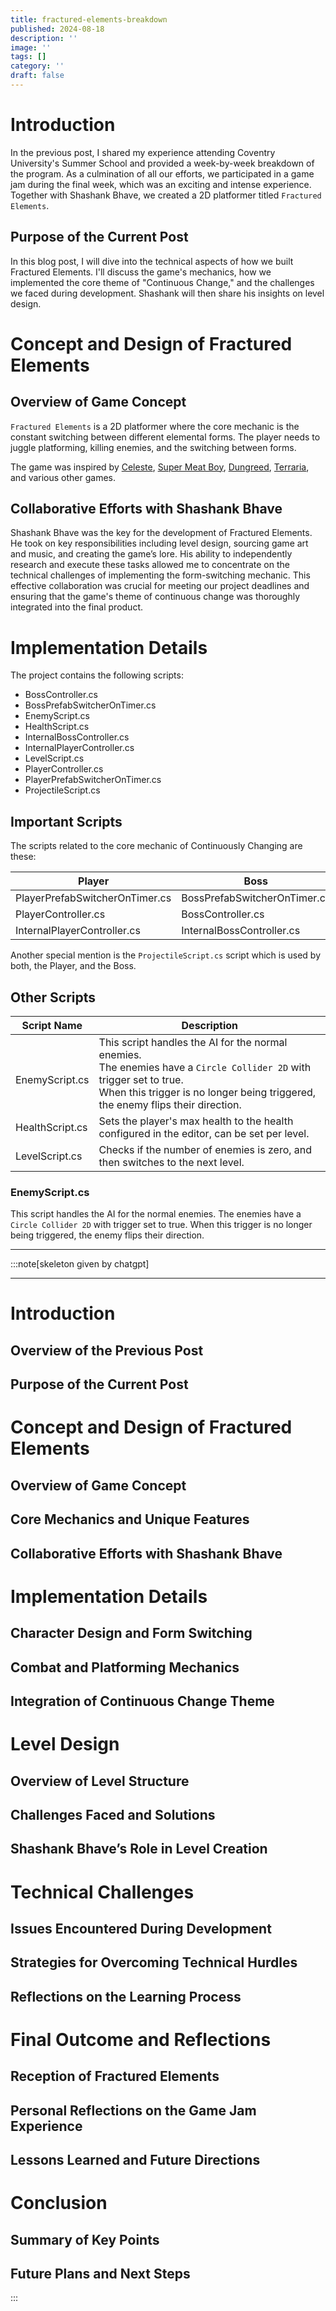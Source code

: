 ```yaml
---
title: fractured-elements-breakdown
published: 2024-08-18
description: ''
image: ''
tags: []
category: ''
draft: false 
---
```


# Introduction

In the previous post,
I shared my experience attending Coventry University's Summer School
and provided a week-by-week breakdown of the program. 
As a culmination of all our efforts, we participated in a game jam during the final week,
which was an exciting and intense experience. 
Together with Shashank Bhave, we created a 2D platformer titled `Fractured Elements`. 

## Purpose of the Current Post

In this blog post, I will dive into the technical aspects of how we built Fractured Elements.
I'll discuss the game's mechanics,
how we implemented the core theme of "Continuous Change," and the challenges we faced during development.
Shashank will then share his insights on level design.

# Concept and Design of Fractured Elements

## Overview of Game Concept

`Fractured Elements` is a 2D platformer where the core mechanic is the constant switching between different elemental forms.
The player needs to juggle platforming, killing enemies, and the switching between forms.

The game was inspired by 
[Celeste](https://www.celestegame.com/), 
[Super Meat Boy](https://store.steampowered.com/app/40800/Super_Meat_Boy/), 
[Dungreed](https://store.steampowered.com/app/753420/Dungreed/),
[Terraria](https://terraria.org/),
and various other games.

## Collaborative Efforts with Shashank Bhave

Shashank Bhave was the key for the development of Fractured Elements.
He took on key responsibilities including level design, sourcing game art and music, and creating the game’s lore.
His ability to independently research and execute these tasks allowed me
to concentrate on the technical challenges of implementing the form-switching mechanic.
This effective collaboration was crucial for meeting our project deadlines
and ensuring that the game's theme of continuous change was thoroughly integrated into the final product.

# Implementation Details

The project contains the following scripts:

- BossController.cs
- BossPrefabSwitcherOnTimer.cs
- EnemyScript.cs
- HealthScript.cs
- InternalBossController.cs
- InternalPlayerController.cs
- LevelScript.cs
- PlayerController.cs
- PlayerPrefabSwitcherOnTimer.cs
- ProjectileScript.cs

## Important Scripts

The scripts related to the core mechanic of Continuously Changing are these:

| Player                         | Boss                         |
|--------------------------------|------------------------------|
| PlayerPrefabSwitcherOnTimer.cs | BossPrefabSwitcherOnTimer.cs |
| PlayerController.cs            | BossController.cs            |
| InternalPlayerController.cs    | InternalBossController.cs    |

Another special mention is the `ProjectileScript.cs` script which is used by both, the Player, and the Boss.

## Other Scripts

| Script Name              | Description                                                                                                                                                                                                     |
|--------------------------|-----------------------------------------------------------------------------------------------------------------------------------------------------------------------------------------------------------------|
| <br/>EnemyScript.cs<br/> | This script handles the AI for the normal enemies. <br/>The enemies have a `Circle Collider 2D` with trigger set to true. <br/>When this trigger is no longer being triggered, the enemy flips their direction. |
| HealthScript.cs          | Sets the player's max health to the health configured in the editor, can be set per level.                                                                                                                      |
| LevelScript.cs           | Checks if the number of enemies is zero, and then switches to the next level.                                                                                                                                   |



### EnemyScript.cs

This script handles the AI for the normal enemies.
The enemies have a `Circle Collider 2D` with trigger set to true.
When this trigger is no longer being triggered, the enemy flips their direction.



---

:::note[skeleton given by chatgpt]

---

# Introduction
## Overview of the Previous Post
## Purpose of the Current Post

# Concept and Design of Fractured Elements
## Overview of Game Concept
## Core Mechanics and Unique Features
## Collaborative Efforts with Shashank Bhave

# Implementation Details
## Character Design and Form Switching
## Combat and Platforming Mechanics
## Integration of Continuous Change Theme

# Level Design
## Overview of Level Structure
## Challenges Faced and Solutions
## Shashank Bhave’s Role in Level Creation

# Technical Challenges
## Issues Encountered During Development
## Strategies for Overcoming Technical Hurdles
## Reflections on the Learning Process

# Final Outcome and Reflections
## Reception of Fractured Elements
## Personal Reflections on the Game Jam Experience
## Lessons Learned and Future Directions

# Conclusion
## Summary of Key Points
## Future Plans and Next Steps

:::


